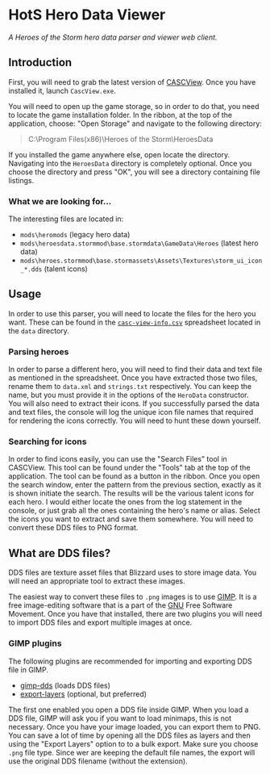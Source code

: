 # HotS Hero Data Viewer

_A Heroes of the Storm hero data parser and viewer web client._

## Introduction

First, you will need to grab the latest version of [CASCView](http://www.zezula.net/en/casc/main.html).
Once you have installed it, launch `CascView.exe`.

You will need to open up the game storage, so in order to do that, you need to locate the game installation folder.
In the ribbon, at the top of the application, choose: "Open Storage" and navigate to the following directory:

> C:\Program Files(x86)\Heroes of the Storm\HeroesData

If you installed the game anywhere else, open locate the directory. Navigating into the `HeroesData` directory is completely optional.
Once you choose the directory and press "OK", you will see a directory containing file listings.

### What we are looking for…

The interesting files are located in:

* `mods\heromods` (legacy hero data)
* `mods\heroesdata.stormmod\base.stormdata\GameData\Heroes` (latest hero data)
* `mods\heroes.stormmod\base.stormassets\Assets\Textures\storm_ui_icon_*.dds` (talent icons)

## Usage

In order to use this parser, you will need to locate the files for the hero you want.
These can be found in the [`casc-view-info.csv`](data/casc-view-info.csv) spreadsheet located in the `data` directory.

### Parsing heroes

In order to parse a different hero, you will need to find their data and text file as mentioned in the spreadsheet.
Once you have extracted those two files, rename them to `data.xml` and `strings.txt` respectively.
You can keep the name, but you must provide it in the options of the `HeroData` constructor.
You will also need to extract their icons.
If you successfully parsed the data and text files, the console will log the unique icon file names that required for rendering the icons correctly.
You will need to hunt these down yourself.

### Searching for icons

In order to find icons easily, you can use the "Search Files" tool in CASCView.
This tool can be found under the "Tools" tab at the top of the application.
The tool can be found as a button in the ribbon.
Once you open the search window, enter the pattern from the previous section, exactly as it is shown initiate the search.
The results will be the various talent icons for each hero.
I would either locate the ones from the log statement in the console, or just grab all the ones containing the hero's name or alias.
Select the icons you want to extract and save them somewhere.
You will need to convert these DDS files to PNG format.

## What are DDS files?

DDS files are texture asset files that Blizzard uses to store image data.
You will need an appropriate tool to extract these images.

The easiest way to convert these files to `.png` images is to use [GIMP](https://www.gimp.org/downloads/).
It is a free image-editing software that is a part of the [GNU](https://www.gnu.org/home.en.html) Free Software Movement.
Once you have that installed, there are two plugins you will need to import DDS files and export multiple images at once.

### GIMP plugins

The following plugins are recommended for importing and exporting DDS file in GIMP. 

* [gimp-dds](https://code.google.com/archive/p/gimp-dds/) (loads DDS files)
* [export-layers](https://khalim19.github.io/gimp-plugin-export-layers/) (optional, but preferred)

The first one enabled you open a DDS file inside GIMP.
When you load a DDS file, GIMP will ask you if you want to load minimaps, this is not necessary.
Once you have your image loaded, you can export them to PNG.
You can save a lot of time by opening all the DDS files as layers and then using the "Export Layers" option to to a bulk export.
Make sure you choose `.png` file type.
Since wer are keeping the default file names, the export will use the original DDS filename (without the extension).